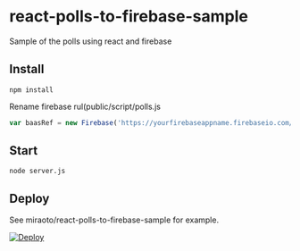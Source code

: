 # react-polls-to-firebase-sample
Sample of the polls using react and firebase

## Install

```
npm install
```

Rename firebase rul(public/script/polls.js

``` javascript
var baasRef = new Firebase('https://yourfirebaseappname.firebaseio.com/');
```

## Start

```
node server.js
```

## Deploy

See miraoto/react-polls-to-firebase-sample for example.

[![Deploy](https://www.herokucdn.com/deploy/button.svg)](https://heroku.com/deploy)
